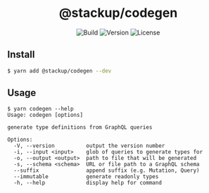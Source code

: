 <h1 align="center">@stackup/codegen</h1>

<div align="center">

![Build](https://github.com/rzane/codegen/workflows/CI/badge.svg)
![Version](https://img.shields.io/npm/v/@stackup/codegen)
![License](https://img.shields.io/npm/l/@stackup/codegen)

</div>

## Install

```bash
$ yarn add @stackup/codegen --dev
```

## Usage

```
$ yarn codegen --help
Usage: codegen [options]

generate type definitions from GraphQL queries

Options:
  -V, --version          output the version number
  -i, --input <input>    glob of queries to generate types for
  -o, --output <output>  path to file that will be generated
  -s, --schema <schema>  URL or file path to a GraphQL schema
  --suffix               append suffix (e.g. Mutation, Query)
  --immutable            generate readonly types
  -h, --help             display help for command
```
